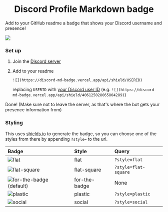 <h1 style="text-align: center">Discord Profile Markdown badge</h1>

Add to your GitHub readme a badge that shows your Discord username and presence!

![](https://discord-md-badge.vercel.app/api/shield/406125028065804289)


### Set up
1. Join the [Discord server](https://discord.gg/zkspfFwqDg)
2. Add to your readme

   `![](https://discord-md-badge.vercel.app/api/shield/USERID)`

   replacing `USERID` with [your Discord user ID](https://support.discord.com/hc/en-us/articles/206346498-Where-can-I-find-my-User-Server-Message-ID-) (e.g. `![](https://discord-md-badge.vercel.app/api/shield/406125028065804289)`)

Done! (Make sure not to leave the server, as that's where the bot gets your presence information from)


### Styling
This uses [shields.io](https://shields.io) to generate the badge, so you can choose one of the styles from there by appending `?style=` to the url.

Badge | Style | Query
 :--- | :--- | :---
![flat](https://discord-md-badge.vercel.app/api/shield/406125028065804289?style=flat) | flat | `?style=flat`
![flat-square](https://discord-md-badge.vercel.app/api/shield/406125028065804289?style=flat-square) | flat-square | `?style=flat-square`
![for-the-badge (default)](https://discord-md-badge.vercel.app/api/shield/406125028065804289) | for-the-badge | None
![plastic](https://discord-md-badge.vercel.app/api/shield/406125028065804289?style=plastic) | plastic | `?style=plastic`
![social](https://discord-md-badge.vercel.app/api/shield/406125028065804289?style=social) | social | `?style=social`
